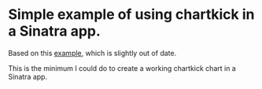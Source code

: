 # Simple example of using chartkick in a Sinatra app.

Based on this
[example](https://www.howtobuildsoftware.com/index.php/how-do/c2YK/sinatra-chartkick-sinatra-and-chartkick-example),
which is slightly out of date.

This is the minimum I could do to create a working chartkick chart in a Sinatra
app.
